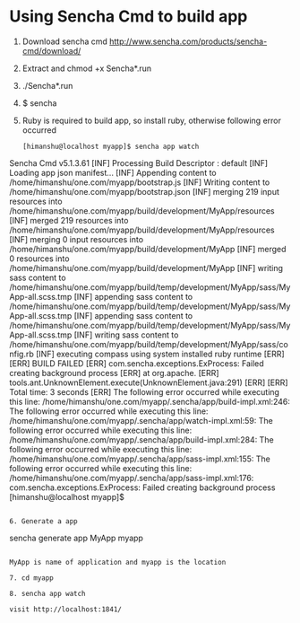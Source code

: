 # Using Sencha Cmd to build app

1. Download sencha cmd http://www.sencha.com/products/sencha-cmd/download/

2. Extract and chmod +x Sencha*.run

3. ./Sencha*.run

4. $ sencha

5. Ruby is required to build app, so install ruby, otherwise following error occurred

    ```
    [himanshu@localhost myapp]$ sencha app watch
Sencha Cmd v5.1.3.61
[INF] Processing Build Descriptor : default
[INF] Loading app json manifest...
[INF] Appending content to /home/himanshu/one.com/myapp/bootstrap.js
[INF] Writing content to /home/himanshu/one.com/myapp/bootstrap.json
[INF] merging 219 input resources into /home/himanshu/one.com/myapp/build/development/MyApp/resources
[INF] merged 219 resources into /home/himanshu/one.com/myapp/build/development/MyApp/resources
[INF] merging 0 input resources into /home/himanshu/one.com/myapp/build/development/MyApp
[INF] merged 0 resources into /home/himanshu/one.com/myapp/build/development/MyApp
[INF] writing sass content to /home/himanshu/one.com/myapp/build/temp/development/MyApp/sass/MyApp-all.scss.tmp
[INF] appending sass content to /home/himanshu/one.com/myapp/build/temp/development/MyApp/sass/MyApp-all.scss.tmp
[INF] appending sass content to /home/himanshu/one.com/myapp/build/temp/development/MyApp/sass/MyApp-all.scss.tmp
[INF] writing sass content to /home/himanshu/one.com/myapp/build/temp/development/MyApp/sass/config.rb
[INF] executing compass using system installed ruby runtime
[ERR]
[ERR] BUILD FAILED
[ERR] com.sencha.exceptions.ExProcess: Failed creating background process
[ERR] 	at org.apache.
[ERR] tools.ant.UnknownElement.execute(UnknownElement.java:291)
[ERR]
[ERR] Total time: 3 seconds
[ERR] The following error occurred while executing this line:
/home/himanshu/one.com/myapp/.sencha/app/build-impl.xml:246: The following error occurred while executing this line:
/home/himanshu/one.com/myapp/.sencha/app/watch-impl.xml:59: The following error occurred while executing this line:
/home/himanshu/one.com/myapp/.sencha/app/build-impl.xml:284: The following error occurred while executing this line:
/home/himanshu/one.com/myapp/.sencha/app/sass-impl.xml:155: The following error occurred while executing this line:
/home/himanshu/one.com/myapp/.sencha/app/sass-impl.xml:176: com.sencha.exceptions.ExProcess: Failed creating background process
[himanshu@localhost myapp]$
```

6. Generate a app
```
sencha generate app MyApp myapp
```

MyApp is name of application and myapp is the location

7. cd myapp

8. sencha app watch

visit http://localhost:1841/
